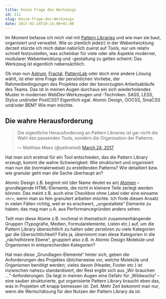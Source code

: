 ```yaml
---
title: Keine Frage des Werkzeugs
id: 111
slug: Keine-Frage-des-Werkzeugs
date: 2017-03-24T19:15:00+01:00
---
```


Im Moment befasse ich mich viel mit [Pattern Libraries](https://boagworld.com/design/pattern-library/) und wie man sie baut, organisiert und verwaltet. Wie so ziemlich jede(r) in der Webentwicklung derzeit stürzte ich mich dabei natürlich zuerst auf Tools, nur um relativ schnell festzustellen, was scheinbar für viele oder alle Aspekte moderner, modularer Webentwicklung und -gestaltung zu gelten scheint: Das Werkzeug ist eigentlich nebensächlich.

Ob man nun [Astrum](http://astrum.nodividestudio.com), [Fractal](http://fractal.build), [PatternLab](http://patternlab.io) oder doch eine andere Lösung wählt, ist eher eine Frage der persönlichen Vorliebe, der Rahmenbedingungen des Projektes oder der bevorzugten Arbeitsabläufe des Teams. Das ist in meinen Augen durchaus ein sich wiederholendes Muster in modernen WebDev-Werkzeugen und -Techniken. SASS, LESS, Stylus und/oder PostCSS? Eigentlich egal. Atomic Design, OOCSS, SmaCSS und/oder BEM? Wie man möchte.

## Die wahre Herausforderung

<blockquote class="twitter-tweet" data-lang="en"><p lang="de" dir="ltr">Die eigentliche Herausforderung an Pattern Libraries ist gar nicht die Wahl des passenden Tools, sondern die Organisation der Patterns.</p>&mdash; Matthias Mees (@yellowled) <a href="https://twitter.com/yellowled/status/845246009693421570">March 24, 2017</a></blockquote>
<script async src="//platform.twitter.com/widgets.js" charset="utf-8"></script>

Hat man sich erstmal für ein Tool entschieden, das die Pattern Library erzeugt, kommt die wahre Schwierigkeit: Wie strukturiert und organisiert man nun die (normalerweise) zu erstellenden Patterns? Wie detailliert bzw. wie granular geht man die Sache überhaupt an?

Atomic Design z.B. beginnt mit (der Name deutet es an) [Atomen](http://atomicdesign.bradfrost.com/chapter-2/#atoms) – grundlegende HTML-Elemente, die nicht in kleinere Teile zerlegt werden können. Das meint z.B. auch eine Checkbox ohne Label oder eine einsame `<hr>`, wenn man so fein granuliert arbeiten möchte. Ich finde diesen Ansatz in vielen Fällen richtig, weil er es erschwert, „ungestaltete“ Elemente zu haben; das mag man u.A. aus Performancegründen anders sehen.

Teilt man diese Atome z.B. nochmal in thematisch zusammenhängende Gruppen (Typografie, Medien, Formularelemente, Listen etc.) auf, um die Pattern Library übersichtlich zu halten oder zerstören _zu_ viele Kategorien gar die Übersichtlichkeit? Falls ja, übernimmt man diese Kategorien in die „nächsthörere Ebene“, gruppiert also z.B. in Atomic Design Moleküle und Organismen in entsprechenden Kategorien?

Hat man diese „Grundlagen-Elemente“ hinter sich, geben die Anforderungen des Projektes üblicherweise vor, welche Moleküle und Organismen benötigt werden; vieles davon (Header, Footer etc.) ist inzwischen nahezu standardisiert, der Rest ergibt sich aus „Wir brauchen …“-Anforderungen. Da liegt in meinen Augen eine Gefahr für „Wildwuchs“ – eine sauber strukturierte, gut organisierte Pattern Library braucht eben das, was in Projekten oft knapp bemessen ist: Zeit. Mehr Zeit bekommt man nur, wenn die Wertschätzung für den Nutzen der Pattern Library da ist.
